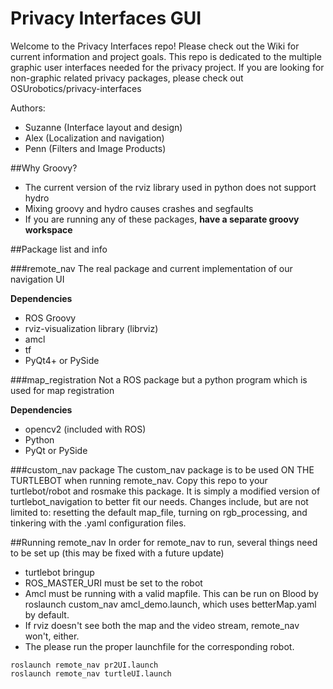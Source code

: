 Privacy Interfaces GUI
==================

Welcome to the Privacy Interfaces repo!  Please check out the Wiki for current information and project goals. 
This repo is dedicated to the multiple graphic user interfaces needed for the privacy project. If you are looking for non-graphic related privacy packages, please check out OSUrobotics/privacy-interfaces

Authors: 
* Suzanne (Interface layout and design)
* Alex (Localization and navigation)
* Penn (Filters and Image Products)

##Why Groovy?
* The current version of the rviz library used in python does not support hydro
* Mixing groovy and hydro causes crashes and segfaults
* If you are running any of these packages, **have a separate groovy workspace**

##Package list and info

###remote_nav 
The real package and current implementation of our navigation UI

**Dependencies**
* ROS Groovy
* rviz-visualization library (librviz)
* amcl
* tf
* PyQt4+ or PySide

###map_registration 
Not a ROS package but a python program which is used for map registration

**Dependencies**
* opencv2 (included with ROS)
* Python
* PyQt or PySide

###custom_nav package
The custom_nav package is to be used ON THE TURTLEBOT when running remote_nav. Copy this repo to your turtlebot/robot and rosmake this package. It is simply a modified version of turtlebot_navigation to better fit our needs. Changes include, but are not limited to: resetting the default map_file, turning on rgb_processing,
and tinkering with the .yaml configuration files. 

##Running remote_nav
In order for remote_nav to run, several things need to be set up (this may be fixed with a future update)
* turtlebot bringup
* ROS_MASTER_URI must be set to the robot
* Amcl must be running with a valid mapfile. This can be run on Blood by roslaunch custom_nav amcl_demo.launch, which uses betterMap.yaml by default.
* If rviz doesn't see both the map and the video stream, remote_nav won't, either.
* The please run the proper launchfile for the corresponding robot. 
```
roslaunch remote_nav pr2UI.launch
roslaunch remote_nav turtleUI.launch
```
